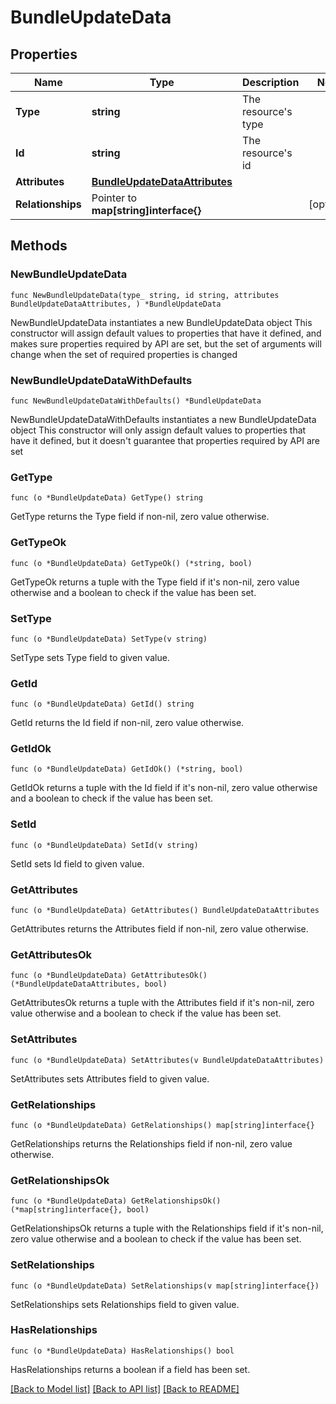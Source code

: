 # BundleUpdateData

## Properties

Name | Type | Description | Notes
------------ | ------------- | ------------- | -------------
**Type** | **string** | The resource&#39;s type | 
**Id** | **string** | The resource&#39;s id | 
**Attributes** | [**BundleUpdateDataAttributes**](BundleUpdateDataAttributes.md) |  | 
**Relationships** | Pointer to **map[string]interface{}** |  | [optional] 

## Methods

### NewBundleUpdateData

`func NewBundleUpdateData(type_ string, id string, attributes BundleUpdateDataAttributes, ) *BundleUpdateData`

NewBundleUpdateData instantiates a new BundleUpdateData object
This constructor will assign default values to properties that have it defined,
and makes sure properties required by API are set, but the set of arguments
will change when the set of required properties is changed

### NewBundleUpdateDataWithDefaults

`func NewBundleUpdateDataWithDefaults() *BundleUpdateData`

NewBundleUpdateDataWithDefaults instantiates a new BundleUpdateData object
This constructor will only assign default values to properties that have it defined,
but it doesn't guarantee that properties required by API are set

### GetType

`func (o *BundleUpdateData) GetType() string`

GetType returns the Type field if non-nil, zero value otherwise.

### GetTypeOk

`func (o *BundleUpdateData) GetTypeOk() (*string, bool)`

GetTypeOk returns a tuple with the Type field if it's non-nil, zero value otherwise
and a boolean to check if the value has been set.

### SetType

`func (o *BundleUpdateData) SetType(v string)`

SetType sets Type field to given value.


### GetId

`func (o *BundleUpdateData) GetId() string`

GetId returns the Id field if non-nil, zero value otherwise.

### GetIdOk

`func (o *BundleUpdateData) GetIdOk() (*string, bool)`

GetIdOk returns a tuple with the Id field if it's non-nil, zero value otherwise
and a boolean to check if the value has been set.

### SetId

`func (o *BundleUpdateData) SetId(v string)`

SetId sets Id field to given value.


### GetAttributes

`func (o *BundleUpdateData) GetAttributes() BundleUpdateDataAttributes`

GetAttributes returns the Attributes field if non-nil, zero value otherwise.

### GetAttributesOk

`func (o *BundleUpdateData) GetAttributesOk() (*BundleUpdateDataAttributes, bool)`

GetAttributesOk returns a tuple with the Attributes field if it's non-nil, zero value otherwise
and a boolean to check if the value has been set.

### SetAttributes

`func (o *BundleUpdateData) SetAttributes(v BundleUpdateDataAttributes)`

SetAttributes sets Attributes field to given value.


### GetRelationships

`func (o *BundleUpdateData) GetRelationships() map[string]interface{}`

GetRelationships returns the Relationships field if non-nil, zero value otherwise.

### GetRelationshipsOk

`func (o *BundleUpdateData) GetRelationshipsOk() (*map[string]interface{}, bool)`

GetRelationshipsOk returns a tuple with the Relationships field if it's non-nil, zero value otherwise
and a boolean to check if the value has been set.

### SetRelationships

`func (o *BundleUpdateData) SetRelationships(v map[string]interface{})`

SetRelationships sets Relationships field to given value.

### HasRelationships

`func (o *BundleUpdateData) HasRelationships() bool`

HasRelationships returns a boolean if a field has been set.


[[Back to Model list]](../README.md#documentation-for-models) [[Back to API list]](../README.md#documentation-for-api-endpoints) [[Back to README]](../README.md)


